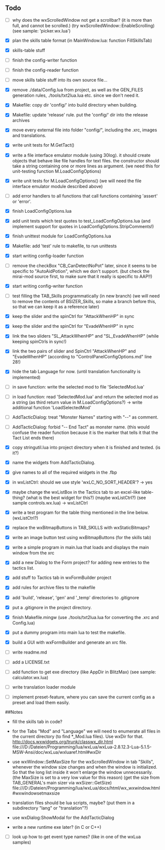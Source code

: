 
## Todo

- [ ] why does the wxScrolledWindow not get a scrollbar? (it is more than full, and cannot be scrolled.) (try wxScrolledWindow::EnableScrolling) (see sample: 'picker.wx.lua')
- [x] plan the skills table format (in MainWindow.lua: function FillSkillsTab)
- [x] skills-table stuff
- [ ] finish the config-writer function
- [ ] finish the config-reader function
- [ ] move skills table stuff into its own source file...
- [x] remove ./data/Config.lua from project, as well as the GEN_FILES generation rules, ./tools/txt2lua.lua etc. since we don't need it.
- [x] Makefile: copy dir 'config/' into build directory when building.
- [x] Makefile: update 'release' rule. put the 'config/' dir into the release archives
- [x] move every external file into folder "config/", including the .xrc, images and translations.
- [x] write unit tests for M.GetTact()
- [x] write a file interface emulator module (using 30log). it should create objects that behave like file handles for text files. the constructor should take a string containing one or more lines as argument. (we need this for unit-testing function M.LoadConfigOptions)
- [x] write unit tests for M.LoadConfigOptions() (we will need the file interface emulator module described above)

- [ ] add error handlers to all functions that call functions containing 'assert' or 'error'.
- [x] finish LoadConfigOptions.lua
- [x] add unit tests which test quotes to test_LoadConfigOptions.lua (and implement support for quotes in LoadConfigOptions.StripComments!)
- [x] finish unittest module for LoadConfigOptions.lua
- [x] Makefile: add 'test' rule to makefile, to run unittests
- [x] start writing config-loader function
- [ ] remove the checkBox "CB_CanDetectNoPot" later, since it seems to be specific to "AutoAidPotion", which we don't support. (but check the mirai-mod source first, to make sure that it really is specific to AAP!!)
- [x] start writing config-writer function
- [ ] test filling the TAB_Skills programmatically (in new branch) (we will need to remove the contents of BSIZER_Skills, so make a branch before this, so that we can keep it as a reference later)

- [x] keep the slider and the spinCtrl for "AttackWhenHP" in sync
- [x] keep the slider and the spinCtrl for "EvadeWhenHP" in sync
- [x] link the two sliders "SL_AttackWhenHP" and "SL_EvadeWhenHP" (while keeping spinCtrls in sync!)
- [x] link the two pairs of slider and SpinCtrl "AttackWhenHP" and "EvadeWhenHP" (according to "ControlPanelConfigOptions.md" line 28!)

- [x] hide the tab Language for now. (until translation functionality is implemented)
- [ ] in save function: write the selected mod to file 'SelectedMod.lua'
- [ ] in load function: read 'SelectedMod.lua' and return the selected mod as a string (as third return value in M.LoadConfigOptions?) -> write additional function 'LoadSelectedMod'
- [ ] AddTacticDialog: treat "Monster Names" starting with "--" as comment.
- [ ] AddTacticDialog: forbid "-- End Tact" as monster name. (this would confuse the reader function because it is the marker that tells it that the Tact List ends there)


- [x] copy stringutil.lua into project directory when it is finished and tested. (is it?)

- [x] name the widgets from AddTacticDialog.
- [x] give names to all of the required widgets in the .fbp
- [x] in wxListCtrl: should we use style 'wxLC_NO_SORT_HEADER'? -> yes
- [x] maybe change the wxListBox in the Tactics tab to an excel-like table-thing? (what is the best widget for this?) (maybe wxListCtrl?) (see sample controls.wx.lua) -> wxListCtrl
- [x] write a test program for the table thing mentioned in the line below. (wxListCtrl?)
- [x] replace the wxBitmapButtons in TAB_SKILLS with wxStaticBitmaps?
- [x] write an image button test using wxBitmapButtons (for the skills tab)
- [x] write a simple program in main.lua that loads and displays the main window from the xrc
- [x] add a new Dialog to the Form project? for adding new entries to the tactics list.
- [x] add stuff to Tactics tab in wxFormBuilder project
- [x] add rules for archive files to the makefile
- [x] add 'build', 'release', 'gen' and '_temp' directories to .gitignore
- [x] put a .gitignore in the project directory.
- [x] finish Makefile.mingw (use ./tools/txt2lua.lua for converting the .xrc and Config.lua)
- [x] put a dummy program into main lua to test the makefile.
- [x] build a GUI with wxFormBuilder and generate an xrc file.

- [ ] write readme.md
- [ ] add a LICENSE.txt

- [ ] add function to get exe directory (like AppDir in BlitzMax) (see sample: calculator.wx.lua)
- [ ] write translation loader module
- [ ] implement preset-feature, where you can save the current config as a preset and load them easily.


##Notes

- fill the skills tab in code?

- for the Tabs "Mod" and "Language" we will need to enumerate all files in the current directory (to find *_Mod.lua files). Use wxDir for that. 
http://docs.wxwidgets.org/trunk/classwx_dir.html
file:///D:/Dateien/Programming/lua/wxLua/wxLua-2.8.12.3-Lua-5.1.5-MSW-Ansi/doc/wxLua/wxluaref.html#wxDir

- use wxWindow::SetMaxSize for the wxScrolledWindow in tab "Skills", whenever the window size changes and when the window is initialized. So that the long list inside it won't enlarge the window unnecessarily. (the MaxSize is set to a very low value for this reason) (get the size from TAB_GENERAL's main sizer via wxSizer::GetSize)
file:///D:/Dateien/Programming/lua/wxLua/docs/html/wx_wxwindow.html#wxwindowsetmaxsize

- translation files should be lua scripts, maybe? (put them in a subdirectory "lang" or "translation"?)

- use wxDialog:ShowModal for the AddTacticDialog

- write a new runtime exe later? (in C or C++)


- [ ] look up how to get event type names? (like in one of the wxLua samples)
